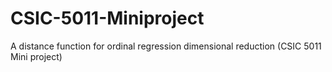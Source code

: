 # CSIC-5011-Miniproject
A distance function for ordinal regression dimensional reduction (CSIC 5011 Mini project)

